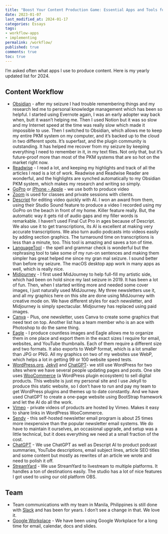 ```yaml
---
title: "Boost Your Content Production Game: Essential Apps and Tools for 2024!"
date: 2023-01-07
last_modified_at: 2024-01-17
categories: Essays
tags:
- workflow-apps
- implementing
permalink: /workflow/
published: true
comments: true
toc: true
---
```

I’m asked often what apps I use to produce content. Here is my yearly updated list for 2024.
<!--more-->
## Content Workflow
- [Obsidian](https://obsidian.md) - after my seizure I had trouble remembering things and my research led me to personal knowledge management which has been so helpful. I started using Evernote again, I was an early adopter way back when, butt it wasn’t helping me. Then I used Notion but it was so slow and my Internet speed at the time was really slow which made it impossible to use. Then I switched to Obsidian, which allows me to keep my entire PKM system on my computer, and it’s backed up to the cloud in two different spots. It’s superfast, and the plugin community is outstanding. It has helped me recover from my seizure by keeping everything I need to remember in it, in my text files. Not only that, but it’s future-proof more than most of the PKM systems that are so hot on the market right now.
- [Readwise](http://readwise.io) - I read a lot, and keeping my highlights and track of all the articles I read is a lot of work. Readwise and Readwise Reader are wonderful, and the highlights are synched automatically to my Obsidian PKM system, which makes my research and writing so simply.
- [GoPro](https://gopro.com/)  or [iPhone - Apple](https://www.apple.com/iphone/) - we use both to produce video
- [Zoom](https://zoom.us) is used for classes and private sessions with clients.
- [Descript](https://descript.com) for editing video quickly with AI. I won an award from them, using their Studio Sound feature to produce a video I recorded using my GoPro on the beach in front of my home. Killer feature really. But, the automatic way it gets rid of audio gaps and my filler words is remarkable. I haven’t used Final Cut Pro in ages because of Descript. We also use it to get transcriptions, its AI is excellent at making very accurate transcriptions. We also turn audio podcasts into videos easily by adding section graphics. The turnaround time on transcriptions is less than a minute, too. This tool is amazing and saves a ton of time.
- [LanguageTool](https://languagetool.org) - the spell and grammar check is wonderful but the rephrasing tool to take some of my run-on sentences and making them simpler has great helped me since my gran mal seizure. I sound better than before my seizure. The macOS desktop app work in many apps as well, which is really nice.
- [Midjourney](https://www.midjourney.com) - I first used MidJourney to help full-fill my artistic side, which had been on hold since my last seizure in 2019. It has been a lot of fun. Then, when I started writing more and needed some cover images, I just naturally used MidJourney. My three newsletters use it, and all my graphics here on this site are done using MidJourney with creative mode on. We have different styles for each newsletter, and Midjourney is simply spectacular. Midjourney has replaced using paid images.
- [Canva](https://www.canva.com) - Plus, one newsletter, uses Canva to create some graphics that need text on top. Another list has a team member who is an ace with Photoshop to do the same thing.
- [Eagle](https://eagle.cool/) - I produce countless images and Eagle allows me to organize them in one place and export them in the exact sizes I require for email, websites, and YouTube thumbnails. Each of them require a different size and two formats. It also exports to WebP format, which is a lot smaller than JPG or PNG. All my graphics on two of my websites use WebP, which helps a lot in getting 99 or 100 website speed tests.
- [WordPress.org](https://wordpress.org), [Jekyll](https://jekyllrb.com) and [ChatGPT](https://chat.openai.com)- we still use WordPress for two sites where we have several people updating pages and posts. One site uses [WooCommerce](https://woocommerce.com) (a WordPress plugin ecosystem) to sell digital products. This website is just my personal site and I use Jekyll to produce this static website, so I don’t have to run and pay my team to get WordPress plugins and themes up to date constantly. And we have used ChatGPT to create a one-page website using BootStrap framework and let the AI do all the work.
- [Vimeo](https://vimeo.com) - private videos of products are hosted by Vimeo. Makes it easy to share links in WordPress WooCommerce.
- [Sendy](https://sendy.co) - this self-hosted newsletter email program is about 25 times more inexpensive than the popular newsletter email systems. We do have to maintain it ourselves, an occasional upgrade, and setup was a little technical, but it does everything we need at a small fraction of the cost.
- [ChatGPT](https://chat.opensi.com) - We use ChatGPT as well as Descript AI to product podcast summaries, YouTube descriptions, email subject lines, article SEO titles and some content but mostly as rewrites of an article we wrote and need to polish it off.
- [StreamYard](https://streamyard.com) - We use StreamYard to livestream to multiple platforms. It handles a ton of destinations easily. The studio has a lot of nice features I got used to using our old platform OBS.

## Team
- Team communications with my team in Manila, Philippines is still done with [Slack](https://slack.com) and has been for years. I don’t see a change in that. We love it.
- [Google Workplace](https://workspace.google.com) - We have been using Google Workplace for a long time for email, calendar, docs and slides.